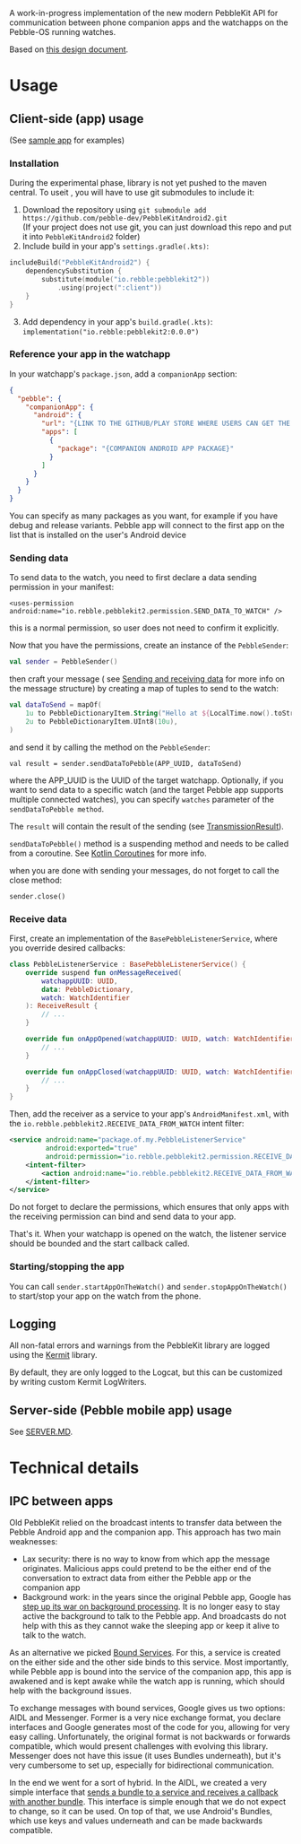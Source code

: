 A work-in-progress implementation of the new modern PebbleKit API for communication between phone companion apps and
the watchapps on the Pebble-OS running watches.

Based
on [this design document](https://docs.google.com/document/d/1BcX7W9HEBays5puwcRQh1GzClyHc014IRzEIuk7lLuk/edit?tab=t.0).

# Usage

## Client-side (app) usage

(See [sample app](sample) for examples)

### Installation

During the experimental phase, library is not yet pushed to the maven central. To useit , you will have to use git
submodules
to include it:

1. Download the repository using `git submodule add https://github.com/pebble-dev/PebbleKitAndroid2.git`    
   (If your project does not use git, you can just download this repo and put it into `PebbleKitAndroid2` folder)
2. Include build in your app's `settings.gradle(.kts)`:

```kotlin
includeBuild("PebbleKitAndroid2") {
    dependencySubstitution {
        substitute(module("io.rebble:pebblekit2"))
            .using(project(":client"))
    }
}
```

3. Add dependency in your app's `build.gradle(.kts)`: `implementation("io.rebble:pebblekit2:0.0.0")`

### Reference your app in the watchapp

In your watchapp's `package.json`, add a `companionApp` section:

```json
{
  "pebble": {
    "companionApp": {
      "android": {
        "url": "{LINK TO THE GITHUB/PLAY STORE WHERE USERS CAN GET THE COMPANION APP}",
        "apps": [
          {
            "package": "{COMPANION ANDROID APP PACKAGE}"
          }
        ]
      }
    }
  }
}
```

You can specify as many packages as you want, for example if you have debug and release variants. Pebble app will
connect to the first app on the list that is installed on the user's Android device

### Sending data

To send data to the watch, you need to first declare a data sending permission in your manifest:

`<uses-permission android:name="io.rebble.pebblekit2.permission.SEND_DATA_TO_WATCH" />`

this is a normal permission, so user does not need to confirm it explicitly.

Now that you have the permissions, create an instance of the `PebbleSender`:

```kotlin
val sender = PebbleSender()
```

then craft your message (
see [Sending and receiving data](https://developer.rebble.io/guides/communication/sending-and-receiving-data/)
for more info on the message structure) by creating a map of tuples to send to the watch:

```kotlin
val dataToSend = mapOf(
    1u to PebbleDictionaryItem.String("Hello at ${LocalTime.now().toString()}"),
    2u to PebbleDictionaryItem.UInt8(10u),
)
```

and send it by calling the method on the `PebbleSender`:

`val result = sender.sendDataToPebble(APP_UUID, dataToSend)`

where the APP_UUID is the UUID of the target watchapp. Optionally, if you want to send data to a specific watch
(and the target Pebble app supports multiple connected watches), you can specify `watches` parameter of the
`sendDataToPebble method`.

The `result` will contain the result of the sending
(see [TransmissionResult](common/src/main/kotlin/io/rebble/pebblekit2/common/model/TransmissionResult.kt)).

`sendDataToPebble()` method is a suspending method and needs to be called from a coroutine. See
[Kotlin Coroutines](https://kotlinlang.org/docs/coroutines-overview.html) for more info.

when you are done with sending your messages, do not forget to call the close method:

`sender.close()`

### Receive data

First, create an implementation of the `BasePebbleListenerService`, where you override desired callbacks:

```kotlin
class PebbleListenerService : BasePebbleListenerService() {
    override suspend fun onMessageReceived(
        watchappUUID: UUID,
        data: PebbleDictionary,
        watch: WatchIdentifier
    ): ReceiveResult {
        // ...
    }

    override fun onAppOpened(watchappUUID: UUID, watch: WatchIdentifier) {
        // ...
    }

    override fun onAppClosed(watchappUUID: UUID, watch: WatchIdentifier) {
        // ...
    }
}
```

Then, add the receiver as a service to your app's `AndroidManifest.xml`,
with the `io.rebble.pebblekit2.RECEIVE_DATA_FROM_WATCH` intent filter:

```xml
<service android:name="package.of.my.PebbleListenerService"
         android:exported="true"
         android:permission="io.rebble.pebblekit2.permission.RECEIVE_DATA_FROM_WATCH">
    <intent-filter>
        <action android:name="io.rebble.pebblekit2.RECEIVE_DATA_FROM_WATCH"/>
    </intent-filter>
</service>
```

Do not forget to declare the permissions, which ensures that only apps with the receiving
permission can bind and send data to your app.

That's it. When your watchapp is opened on the watch, the listener service should be bounded and the
start callback called.

### Starting/stopping the app

You can call `sender.startAppOnTheWatch()` and `sender.stopAppOnTheWatch()` to start/stop your app on the watch
from the phone.

## Logging

All non-fatal errors and warnings from the PebbleKit library are logged using the
[Kermit](https://kermit.touchlab.co) library.

By default, they are only logged to the Logcat, but this can be customized by writing custom Kermit
LogWriters.

## Server-side (Pebble mobile app) usage

See [SERVER.MD](docs/SERVER.MD).

# Technical details

## IPC between apps

Old PebbleKit relied on the broadcast intents to transfer data between the Pebble Android app and the
companion app. This approach has two main weaknesses:

* Lax security: there is no way to know from which app the message originates. Malicious apps could
  pretend to be the either end of the conversation to extract data from either the Pebble app or
  the companion app
* Background work: in the years since the original Pebble app, Google has
  [step up its war on background processing](https://dontkillmyapp.com/). It is no longer easy to
  stay active the background to talk to the Pebble app. And broadcasts do not help with this
  as they cannot wake the sleeping app or keep it alive to talk to the watch.

As an alternative we picked
[Bound Services](https://developer.android.com/develop/background-work/services/bound-services). For this,
a service is created on the either side and the other side binds to this service. Most importantly,
while Pebble app is bound into the service of the companion app, this app is awakened and is kept
awake while the watch app is running, which should help with the background issues.

To exchange messages with bound services, Google gives us two options: AIDL and Messenger. Former
is a very nice exchange format, you declare interfaces and Google generates most of the code for you,
allowing for very easy calling. Unfortunately, the original format is not backwards or forwards compatible,
which would present challenges with evolving this library. Messenger does not have this issue
(it uses Bundles underneath), but it's very cumbersome to set up, especially for bidirectional communication.

In the end we went for a sort of hybrid. In the AIDL, we created a very simple interface that
[sends a bundle to a service and receives a callback with another bundle](common/src/main/aidl/io/rebble/pebblekit2/common/UniversalRequestResponse.aidl).
This interface is simple enough that we do not expect to change, so it can be used. On top of that, we use
Android's Bundles, which use keys and values underneath and can be made backwards compatible.

